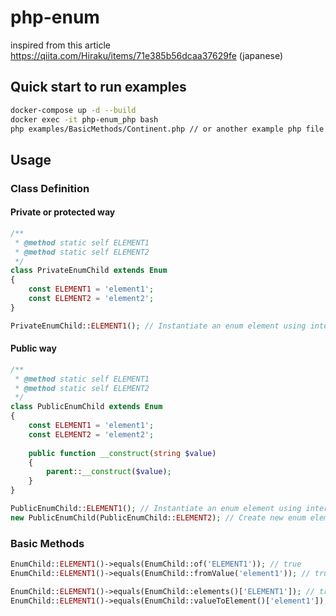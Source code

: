 # php-enum

inspired from this article https://qiita.com/Hiraku/items/71e385b56dcaa37629fe (japanese)

## Quick start to run examples
```bash
docker-compose up -d --build
docker exec -it php-enum_php bash
php examples/BasicMethods/Continent.php // or another example php file
```

## Usage
### Class Definition
#### Private or protected way
```php
/**
 * @method static self ELEMENT1
 * @method static self ELEMENT2
 */
class PrivateEnumChild extends Enum
{
    const ELEMENT1 = 'element1';
    const ELEMENT2 = 'element2';
}

PrivateEnumChild::ELEMENT1(); // Instantiate an enum element using internal cache
```
#### Public way
```php
/**
 * @method static self ELEMENT1
 * @method static self ELEMENT2
 */
class PublicEnumChild extends Enum
{
    const ELEMENT1 = 'element1';
    const ELEMENT2 = 'element2';
    
    public function __construct(string $value)
    {
        parent::__construct($value);
    }
}

PublicEnumChild::ELEMENT1(); // Instantiate an enum element using internal cache
new PublicEnumChild(PublicEnumChild::ELEMENT2); // Create new enum element instance
```

### Basic Methods
```php
EnumChild::ELEMENT1()->equals(EnumChild::of('ELEMENT1')); // true
EnumChild::ELEMENT1()->equals(EnumChild::fromValue('element1')); // true

EnumChild::ELEMENT1()->equals(EnumChild::elements()['ELEMENT1']); // true
EnumChild::ELEMENT1()->equals(EnumChild::valueToElement()['element1']); // true
```
